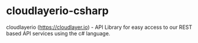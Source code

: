 # cloudlayerio-csharp
cloudlayerio (https://cloudlayer.io) - API Library for easy access to our REST based API services using the c# language.
